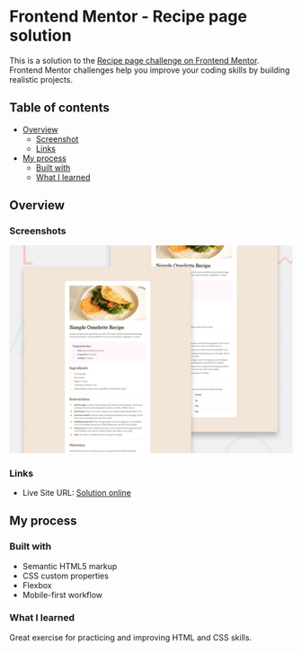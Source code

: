 # Frontend Mentor - Recipe page solution

This is a solution to the [Recipe page challenge on Frontend Mentor](https://www.frontendmentor.io/challenges/recipe-page-KiTsR8QQKm). Frontend Mentor challenges help you improve your coding skills by building realistic projects. 


## Table of contents

- [Overview](#overview)
  - [Screenshot](#screenshot)
  - [Links](#links)
- [My process](#my-process)
  - [Built with](#built-with)
  - [What I learned](#what-i-learned)


## Overview

### Screenshots
![](./preview.jpg)

### Links

- Live Site URL: [Solution online](https://dovlicio.github.io/recipe-page/)

## My process

### Built with

- Semantic HTML5 markup
- CSS custom properties
- Flexbox
- Mobile-first workflow

### What I learned
Great exercise for practicing and improving HTML and CSS skills.
